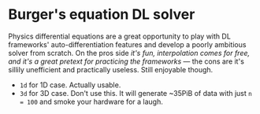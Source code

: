 # Burger's equation DL solver

Physics differential equations are a great opportunity to play with DL frameworks' auto-differentiation features and develop a poorly ambitious solver from scratch. On the pros side *it's fun, interpolation comes for free, and it's a great pretext for practicing the frameworks* — the cons are it's sillily unefficient and practically useless. Still enjoyable though.

* `1d` for 1D case. Actually usable.
* `3d` for 3D case. Don't use this. It will generate ~35PiB of data with just `n = 100` and smoke your hardware for a laugh.